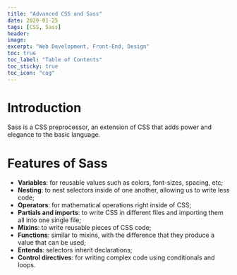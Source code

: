 ```yaml
---
title: "Advanced CSS and Sass"
date: 2020-01-25
tags: [CSS, Sass]
header:
image:
excerpt: "Web Development, Front-End, Design"
toc: true
toc_label: "Table of Contents"
toc_sticky: true
toc_icon: "cog"
---
```


# Introduction

Sass is a CSS preprocessor, an extension of CSS that adds power and elegance to the basic language.

# Features of Sass

- **Variables**: for reusable values such as colors, font-sizes, spacing, etc;
- **Nesting**: to nest selectors inside of one another, allowing us to write less code;
- **Operators**: for mathematical operations right inside of CSS;
- **Partials and imports**: to write CSS in different files and importing them all into one single file;
- **Mixins**: to write reusable pieces of CSS code;
- **Functions**: similar to mixins, with the difference that they produce a value that can be used;
- **Entends**: selectors inherit declarations;
- **Control directives**: for writing complex code using conditionals and loops.

